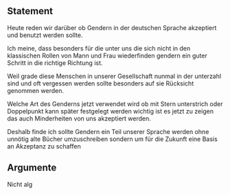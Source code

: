 ## Statement
Heute reden wir darüber ob Gendern in der deutschen Sprache akzeptiert und benutzt werden sollte. 

Ich meine, dass besonders für die unter uns die sich nicht in den klassischen Rollen von Mann und Frau wiederfinden gendern ein guter Schritt in die richtige Richtung ist.

Weil grade diese Menschen in unserer Gesellschaft nunmal in der unterzahl sind und oft vergessen werden sollte besonders auf sie Rücksicht genommen werden. 


Welche Art des Genderns jetzt verwendet wird ob mit Stern unterstrich oder Doppelpunkt kann später festgelegt werden wichtig ist es jetzt zu zeigen das auch Minderheiten von uns akzeptiert werden.


Deshalb finde ich sollte Gendern ein Teil unserer Sprache werden ohne unnötig alte Bücher umzuschreiben sondern um für die Zukunft eine Basis an Akzeptanz zu schaffen

## Argumente


Nicht alg
